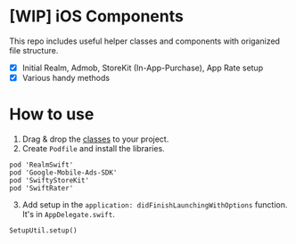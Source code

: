 # [WIP] iOS Components

This repo includes useful helper classes and components with origanized file structure.
- [x] Initial Realm, Admob, StoreKit (In-App-Purchase), App Rate setup
- [x] Various handy methods

# How to use

1. Drag & drop the [classes](https://github.com/WataruMaeda/ios-components/tree/master/Classes) to your project.
2. Create `Podfile` and install the libraries.
```
pod 'RealmSwift'
pod 'Google-Mobile-Ads-SDK'
pod 'SwiftyStoreKit'
pod 'SwiftRater'
```
3. Add setup in the `application: didFinishLaunchingWithOptions` function. It's in `AppDelegate.swift`.
```
SetupUtil.setup()
```
